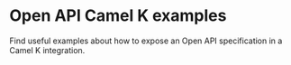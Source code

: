 # Open API Camel K examples

Find useful examples about how to expose an Open API specification in a Camel K integration.